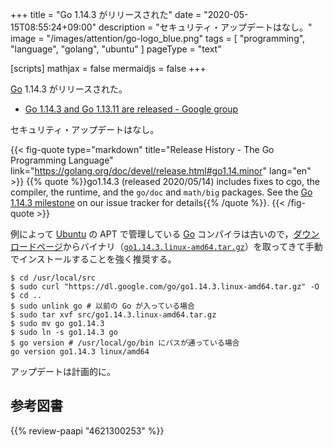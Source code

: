 +++
title = "Go 1.14.3 がリリースされた"
date =  "2020-05-15T08:55:24+09:00"
description = "セキュリティ・アップデートはなし。"
image = "/images/attention/go-logo_blue.png"
tags  = [ "programming", "language", "golang", "ubuntu" ]
pageType = "text"

[scripts]
  mathjax = false
  mermaidjs = false
+++

[Go] 1.14.3 がリリースされた。

- [Go 1.14.3 and Go 1.13.11 are released - Google group](https://groups.google.com/forum/#!topic/golang-announce/-9KWN-OUSl0)

セキュリティ・アップデートはなし。

{{< fig-quote type="markdown" title="Release History - The Go Programming Language" link="https://golang.org/doc/devel/release.html#go1.14.minor" lang="en" >}}
{{% quote %}}go1.14.3 (released 2020/05/14) includes fixes to cgo, the compiler, the runtime, and the `go/doc` and `math/big` packages. See the [Go 1.14.3 milestone](https://github.com/golang/go/issues?q=milestone%3AGo1.14.3+label%3ACherryPickApproved) on our issue tracker for details{{% /quote %}}.
{{< /fig-quote >}}

例によって [Ubuntu] の APT で管理している [Go] コンパイラは古いので，[ダウンロードページ](https://golang.org/dl/ "Downloads - The Go Programming Language")からバイナリ（[`go1.14.3.linux-amd64.tar.gz`](https://dl.google.com/go/go1.14.3.linux-amd64.tar.gz)）を取ってきて手動でインストールすることを強く推奨する。

```text
$ cd /usr/local/src
$ sudo curl "https://dl.google.com/go/go1.14.3.linux-amd64.tar.gz" -O
$ cd ..
$ sudo unlink go # 以前の Go が入っている場合
$ sudo tar xvf src/go1.14.3.linux-amd64.tar.gz
$ sudo mv go go1.14.3
$ sudo ln -s go1.14.3 go
$ go version # /usr/local/go/bin にパスが通っている場合
go version go1.14.3 linux/amd64
```

アップデートは計画的に。

[Go]: https://golang.org/ "The Go Programming Language"
[Go 言語]: https://golang.org/ "The Go Programming Language"
[Ubuntu]: https://www.ubuntu.com/ "The leading operating system for PCs, IoT devices, servers and the cloud | Ubuntu"

## 参考図書

{{% review-paapi "4621300253" %}} <!-- プログラミング言語Go -->
